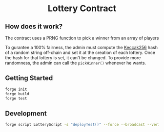 # <h1 align="center"> Lottery Contract </h1>

## How does it work?
The contract uses a PRNG function to pick a winner from an array of players

To gurantee a 100% fairness, the admin must compute the [Keccak256](https://emn178.github.io/online-tools/keccak_256.html) hash of a random string off-chain and set it at the creation of each lottery. 
Once the hash for that lottery is set, it can't be changed. To provide more randomness, the admin can call the ``pickWinner()`` whenever he wants.
 

## Getting Started

```sh
forge init
forge build
forge test
```

## Development

```sh
forge script LotteryScript -s "deployTest()" --force --broadcast --verify
```
